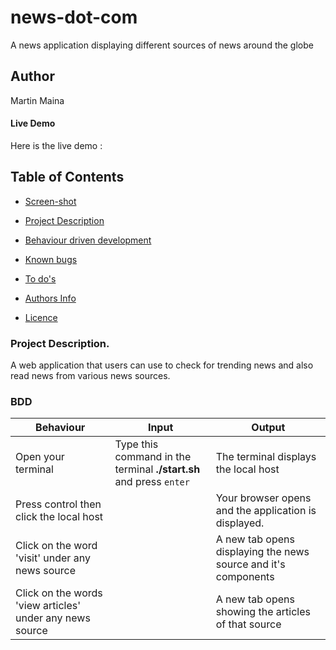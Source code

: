 # news-dot-com
A news application displaying different sources of news around the globe

## Author
Martin Maina

#### Live Demo
Here is the live demo :

## Table of Contents

-   [Screen-shot](screenshot-of-the-page)

-   [Project Description](#project-description)
-   [Behaviour driven development](#bdd)
-   [Known bugs](#known-bugs)
-   [To do's](#to-dos)
-   [Authors Info](#support-and-contact-details)
-   [Licence](#licence)

### Project Description.
A web application that users can use to check for trending news 
and also read news from various news sources.

### BDD

| Behaviour | Input | Output |
| --------- | ------| ------ |
|Open your terminal|Type this command in the terminal **./start.sh** and press  `enter`|The terminal displays the local host|
|Press control then click the local host  | |Your browser opens and the application is displayed.
|Click on the word 'visit' under any news source| | A new tab opens displaying the news source and it's components|
|Click on the words 'view articles' under any news source | | A new tab opens showing the articles of that source|
